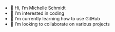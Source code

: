 - 👋 Hi, I’m Michelle Schmidt
- 👀 I’m interested in coding
- 🌱 I’m currently learning how to use GitHub
- 💞️ I’m looking to collaborate on various projects

